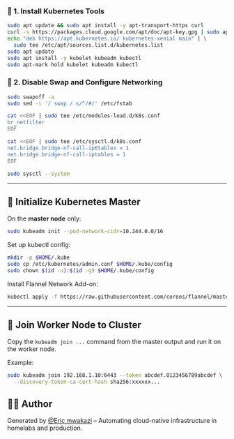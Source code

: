 ### 🔹 1. Install Kubernetes Tools
```bash
sudo apt update && sudo apt install -y apt-transport-https curl
curl -s https://packages.cloud.google.com/apt/doc/apt-key.gpg | sudo apt-key add -
echo "deb https://apt.kubernetes.io/ kubernetes-xenial main" | \
  sudo tee /etc/apt/sources.list.d/kubernetes.list
sudo apt update
sudo apt install -y kubelet kubeadm kubectl
sudo apt-mark hold kubelet kubeadm kubectl
```

### 🔹 2. Disable Swap and Configure Networking
```bash
sudo swapoff -a
sudo sed -i '/ swap / s/^/#/' /etc/fstab

cat <<EOF | sudo tee /etc/modules-load.d/k8s.conf
br_netfilter
EOF

cat <<EOF | sudo tee /etc/sysctl.d/k8s.conf
net.bridge.bridge-nf-call-ip6tables = 1
net.bridge.bridge-nf-call-iptables = 1
EOF

sudo sysctl --system
```

---

## 🌱 Initialize Kubernetes Master

On the **master node** only:

```bash
sudo kubeadm init --pod-network-cidr=10.244.0.0/16
```

Set up kubectl config:

```bash
mkdir -p $HOME/.kube
sudo cp /etc/kubernetes/admin.conf $HOME/.kube/config
sudo chown $(id -u):$(id -g) $HOME/.kube/config
```

Install Flannel Network Add-on:

```bash
kubectl apply -f https://raw.githubusercontent.com/coreos/flannel/master/Documentation/kube-flannel.yml
```

---

## 🔗 Join Worker Node to Cluster

Copy the `kubeadm join ...` command from the master output and run it on the worker node.

Example:
```bash
sudo kubeadm join 192.168.1.10:6443 --token abcdef.0123456789abcdef \
  --discovery-token-ca-cert-hash sha256:xxxxxx...
```

## 👨‍💻 Author

Generated by [@Eric mwakazi](https://www.linkedin.com/in/eric-mwakazi)  – Automating cloud-native infrastructure in homelabs and production.
